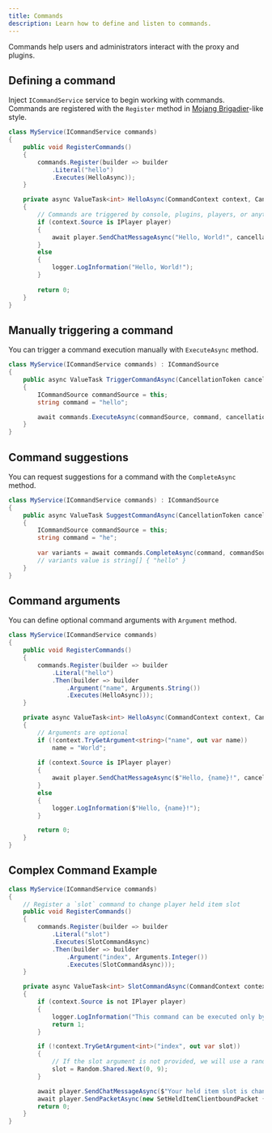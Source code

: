 ```yaml
---
title: Commands
description: Learn how to define and listen to commands.
---
```


Commands help users and administrators interact with the proxy and plugins.

## Defining a command
Inject `ICommandService` service to begin working with commands.  
Commands are registered with the `Register` method in [Mojang Brigadier](https://github.com/Mojang/brigadier/)-like style.

```csharp
class MyService(ICommandService commands)
{
    public void RegisterCommands()
    {
        commands.Register(builder => builder
            .Literal("hello")
            .Executes(HelloAsync));
    }

    private async ValueTask<int> HelloAsync(CommandContext context, CancellationToken cancellationToken)
    {
        // Commands are triggered by console, plugins, players, or anything
        if (context.Source is IPlayer player)
        {
            await player.SendChatMessageAsync("Hello, World!", cancellationToken);
        }
        else
        {
            logger.LogInformation("Hello, World!");
        }
        
        return 0;
    }
}
```

## Manually triggering a command
You can trigger a command execution manually with `ExecuteAsync` method.
```csharp
class MyService(ICommandService commands) : ICommandSource
{
    public async ValueTask TriggerCommandAsync(CancellationToken cancellationToken)
    {
        ICommandSource commandSource = this;
        string command = "hello";

        await commands.ExecuteAsync(commandSource, command, cancellationToken);
    }
}
```

## Command suggestions
You can request suggestions for a command with the `CompleteAsync` method.
```csharp
class MyService(ICommandService commands) : ICommandSource
{
    public async ValueTask SuggestCommandAsync(CancellationToken cancellationToken)
    {
        ICommandSource commandSource = this;
        string command = "he";
        
        var variants = await commands.CompleteAsync(command, commandSource, cancellationToken);
        // variants value is string[] { "hello" }
    }
}
```

## Command arguments
You can define optional command arguments with `Argument` method.
```csharp
class MyService(ICommandService commands)
{
    public void RegisterCommands()
    {
        commands.Register(builder => builder
            .Literal("hello")
            .Then(builder => builder
                .Argument("name", Arguments.String())
                .Executes(HelloAsync)));
    }

    private async ValueTask<int> HelloAsync(CommandContext context, CancellationToken cancellationToken)
    {
        // Arguments are optional
        if (!context.TryGetArgument<string>("name", out var name))
            name = "World";
        
        if (context.Source is IPlayer player)
        {
            await player.SendChatMessageAsync($"Hello, {name}!", cancellationToken);
        }
        else
        {
            logger.LogInformation($"Hello, {name}!");
        }

        return 0;
    }
}
```

## Complex Command Example
```csharp
class MyService(ICommandService commands)
{
    // Register a `slot` command to change player held item slot
    public void RegisterCommands()
    {
        commands.Register(builder => builder
            .Literal("slot")
            .Executes(SlotCommandAsync)
            .Then(builder => builder
                .Argument("index", Arguments.Integer())
                .Executes(SlotCommandAsync)));
    }

    private async ValueTask<int> SlotCommandAsync(CommandContext context, CancellationToken cancellationToken)
    {
        if (context.Source is not IPlayer player)
        {
            logger.LogInformation("This command can be executed only by a player");
            return 1;
        }

        if (!context.TryGetArgument<int>("index", out var slot))
        {
            // If the slot argument is not provided, we will use a random one
            slot = Random.Shared.Next(0, 9);
        }

        await player.SendChatMessageAsync($"Your held item slot is changed to {slot}", cancellationToken);
        await player.SendPacketAsync(new SetHeldItemClientboundPacket { Slot = slot }, cancellationToken);
        return 0;
    }
}
```